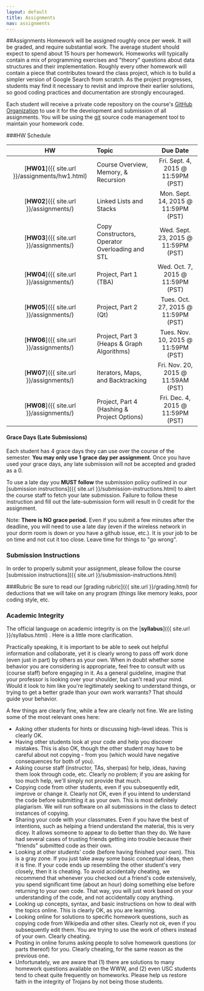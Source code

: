 ```yaml
---
layout: default
title: Assignments
nav: assignments
---
```


##Assignments
Homework will be assigned roughly once per week. It will be graded, and require substantial work. The average student should expect to spend about 15 hours per homework. Homeworks will typically contain a mix of programming exercises and "theory" questions about data structures and their implementation. Roughly every other homework will contain a piece that contributes toward the class project, which is to build a simpler version of Google Search from scratch. As the project progresses, students may find it necessary to revisit and improve their earlier solutions, so good coding practices and documentation are strongly encouraged.


Each student will receive a private code repository on the course's [GitHub Organization](https://github.com/usc-csci104-fall2015) to use it for the development and submission of all assignments. You will be using the [git](http://git-scm.com/) source code management tool to maintain your homework code. 

###HW Schedule 

|                      HW                          |           Topic                              |                Due Date                 |
| :----------------------------------------------: | :------------------------------------------  | :-------------------------------------: |
| [**HW01**]({{ site.url }}/assignments/hw1.html)  | Course Overview, Memory, & Recursion         | Fri. Sept. 4, 2015 @ 11:59PM (PST)      |
| [**HW02**]({{ site.url }}/assignments/)  | Linked Lists and Stacks                      | Mon. Sept. 14, 2015 @ 11:59PM (PST)     |
| [**HW03**]({{ site.url }}/assignments/)  | Copy Constructors, Operator Overloading and STL | Wed. Sept. 23, 2015 @ 11:59PM (PST)  |
| [**HW04**]({{ site.url }}/assignments/)  | Project, Part 1 (TBA)                        | Wed. Oct. 7, 2015 @ 11:59PM (PST)       |
| [**HW05**]({{ site.url }}/assignments/)  | Project, Part 2 (Qt)                         | Tues. Oct. 27, 2015 @ 11:59PM (PST)     |
| [**HW06**]({{ site.url }}/assignments/)  | Project, Part 3 (Heaps & Graph Algorithms)   | Tues. Nov. 10, 2015 @ 11:59PM (PST)     |
| [**HW07**]({{ site.url }}/assignments/)  | Iterators, Maps, and Backtracking            | Fri. Nov. 20, 2015 @ 11:59AM (PST)      |
| [**HW08**]({{ site.url }}/assignments/)  | Project, Part 4  (Hashing & Project Options) | Fri. Dec. 4, 2015 @ 11:59PM (PST)       |
  
#### Grace Days (Late Submissions)
Each student has 4 grace days they can use over the course of the semester. **You may only use 1 grace day per assignment**. Once you have used your grace days, any late submission will not be accepted and graded as a 0.

To use a late day you <strong>MUST follow</strong> the submission policy outlined in our [submission instructions]({{ site.url }}/submission-instructions.html) to alert the course staff to fetch your late submission.  Failure to follow these instruction and fill out the late-submission form will result in 0 credit for the assignment. 

Note:  **There is NO grace period.** Even if you submit a few minutes after the deadline, you will need to use a late day (even if the wireless network in your dorm room is down or you have a github issue, etc.). It is your job to be on time and not cut it too close.  Leave time for things to "go wrong".

### Submission Instructions
In order to properly submit your assignment, please follow the course [submission instructions]({{ site.url }}/submission-instructions.html)

###Rubric
Be sure to read our [grading rubric]({{ site.url }}/grading.html) for deductions that we will take on any program (things like memory leaks, poor coding style, etc.


### Academic Integrity
The official language on academic integrity is on the [**syllabus**]({{ site.url }}/syllabus.html) . Here is a little more clarification.

Practically speaking, it is important to be able to seek out helpful information and collaborate, yet it is clearly wrong to pass off work done (even just in part) by others as your own. When in doubt whether some behavior you are considering is appropriate, feel free to consult with us (course staff) before engaging in it. As a general guideline, imagine that your professor is looking over your shoulder, but can't read your mind. Would it look to him like you're legitimately seeking to understand things, or trying to get a better grade than your own work warrants? That should guide your behavior.

A few things are clearly fine, while a few are clearly not fine. We are listing some of the most relevant ones here:

- Asking other students for hints or discussing high-level ideas. This is clearly OK.
- Having other students look at your code and help you discover mistakes. This is also OK, though the other student may have to be careful about not copying - from you (which would have negative consequences for both of you).
- Asking course staff (instructor, TAs, sherpas) for help, ideas, having them look through code, etc. Clearly no problem; if you are asking for too much help, we'll simply not provide that much.
- Copying code from other students, even if you subsequently edit, improve or change it. Clearly not OK, even if you intend to understand the code before submitting it as your own. This is most definitely plagiarism. We will run software on all submissions in the class to detect instances of copying.
- Sharing your code with your classmates. Even if you have the best of intentions, such as helping a friend understand the material, this is very dicey. It allows someone to appear to do better than they do. We have had several cases of trusting friends getting into trouble because their "friends" submitted code as their own.
- Looking at other students' code (before having finished your own). This is a gray zone. If you just take away some basic conceptual ideas, then it is fine. If your code ends up resembling the other student's very closely, then it is cheating. To avoid accidentally cheating, we recommend that whenever you checked out a friend's code extensively, you spend significant time (about an hour) doing something else before returning to your own code. That way, you will just work based on your understanding of the code, and not accidentally copy anything.
- Looking up concepts, syntax, and basic instructions on how to deal with the topics online. This is clearly OK, as you are learning.
- Looking online for solutions to specific homework questions, such as copying code from Wikipedia and other sites. Clearly not ok, even if you subsequently edit them. You are trying to use the work of others instead of your own. Clearly cheating.
- Posting in online forums asking people to solve homework questions (or parts thereof) for you. Clearly cheating, for the same reason as the previous one.
- Unfortunately, we are aware that (1) there are solutions to many homework questions available on the WWW, and (2) even USC students tend to cheat quite frequently on homeworks. Please help us restore faith in the integrity of Trojans by not being those students.


